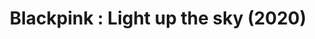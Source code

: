 ---
title: "Blackpink : Light up the sky (2020)" # title shown in home page
excerpt: "Le documentaire qui retrace la génèse de Blackpink." # excerpt shown in home page under title
categories:
  - film
  - documentaire
  - netflix
tags:
  - documentaire
  - musique
  - blackpink
# header:
#   teaserlogo:
#   teaser: ''
#   image: ''
#   caption:
# gallery:
#   - image_path: ''
#     url: ''
#     title: ''
---